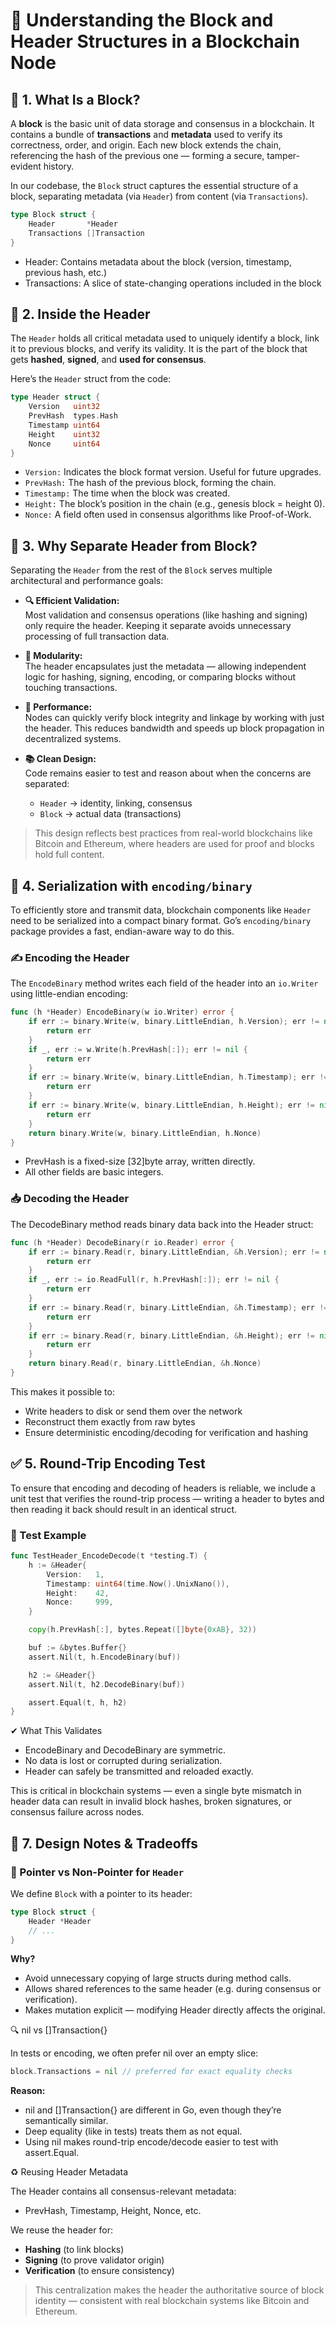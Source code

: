 # 📘 Understanding the Block and Header Structures in a Blockchain Node

## 🧱 1. What Is a Block?

A **block** is the basic unit of data storage and consensus in a blockchain. It contains a bundle of **transactions** and **metadata** used to verify its correctness, order, and origin. Each new block extends the chain, referencing the hash of the previous one — forming a secure, tamper-evident history.

In our codebase, the `Block` struct captures the essential structure of a block, separating metadata (via `Header`) from content (via `Transactions`).

```go
type Block struct {
	Header       *Header
	Transactions []Transaction
}
```

- Header: Contains metadata about the block (version, timestamp, previous hash, etc.)
- Transactions: A slice of state-changing operations included in the block

## 🧩 2. Inside the Header

The `Header` holds all critical metadata used to uniquely identify a block, link it to previous blocks, and verify its validity. It is the part of the block that gets **hashed**, **signed**, and **used for consensus**.

Here’s the `Header` struct from the code:

```go
type Header struct {
	Version   uint32
	PrevHash  types.Hash
	Timestamp uint64
	Height    uint32
	Nonce     uint64
}
```

- `Version:` Indicates the block format version. Useful for future upgrades.
- `PrevHash:` The hash of the previous block, forming the chain.
- `Timestamp:` The time when the block was created.
- `Height:` The block’s position in the chain (e.g., genesis block = height 0).
- `Nonce:` A field often used in consensus algorithms like Proof-of-Work.

## 🔄 3. Why Separate Header from Block?

Separating the `Header` from the rest of the `Block` serves multiple architectural and performance goals:

- **🔍 Efficient Validation:**  
  Most validation and consensus operations (like hashing and signing) only require the header. Keeping it separate avoids unnecessary processing of full transaction data.

- **🧩 Modularity:**  
  The header encapsulates just the metadata — allowing independent logic for hashing, signing, encoding, or comparing blocks without touching transactions.

- **🚀 Performance:**  
  Nodes can quickly verify block integrity and linkage by working with just the header. This reduces bandwidth and speeds up block propagation in decentralized systems.

- **📚 Clean Design:**  
  Code remains easier to test and reason about when the concerns are separated:  
  - `Header` → identity, linking, consensus  
  - `Block` → actual data (transactions)

> This design reflects best practices from real-world blockchains like Bitcoin and Ethereum, where headers are used for proof and blocks hold full content.

## 🔧 4. Serialization with `encoding/binary`

To efficiently store and transmit data, blockchain components like `Header` need to be serialized into a compact binary format. Go’s `encoding/binary` package provides a fast, endian-aware way to do this.

### ✍️ Encoding the Header

The `EncodeBinary` method writes each field of the header into an `io.Writer` using little-endian encoding:

```go
func (h *Header) EncodeBinary(w io.Writer) error {
	if err := binary.Write(w, binary.LittleEndian, h.Version); err != nil {
		return err
	}
	if _, err := w.Write(h.PrevHash[:]); err != nil {
		return err
	}
	if err := binary.Write(w, binary.LittleEndian, h.Timestamp); err != nil {
		return err
	}
	if err := binary.Write(w, binary.LittleEndian, h.Height); err != nil {
		return err
	}
	return binary.Write(w, binary.LittleEndian, h.Nonce)
}
```

- PrevHash is a fixed-size [32]byte array, written directly.
- All other fields are basic integers.

### 📥 Decoding the Header

The DecodeBinary method reads binary data back into the Header struct:

```go
func (h *Header) DecodeBinary(r io.Reader) error {
	if err := binary.Read(r, binary.LittleEndian, &h.Version); err != nil {
		return err
	}
	if _, err := io.ReadFull(r, h.PrevHash[:]); err != nil {
		return err
	}
	if err := binary.Read(r, binary.LittleEndian, &h.Timestamp); err != nil {
		return err
	}
	if err := binary.Read(r, binary.LittleEndian, &h.Height); err != nil {
		return err
	}
	return binary.Read(r, binary.LittleEndian, &h.Nonce)
}
```

This makes it possible to:
- Write headers to disk or send them over the network
- Reconstruct them exactly from raw bytes
- Ensure deterministic encoding/decoding for verification and hashing

## ✅ 5. Round-Trip Encoding Test

To ensure that encoding and decoding of headers is reliable, we include a unit test that verifies the round-trip process — writing a header to bytes and then reading it back should result in an identical struct.

### 🧪 Test Example

```go
func TestHeader_EncodeDecode(t *testing.T) {
	h := &Header{
		Version:   1,
		Timestamp: uint64(time.Now().UnixNano()),
		Height:    42,
		Nonce:     999,
	}

	copy(h.PrevHash[:], bytes.Repeat([]byte{0xAB}, 32))

	buf := &bytes.Buffer{}
	assert.Nil(t, h.EncodeBinary(buf))

	h2 := &Header{}
	assert.Nil(t, h2.DecodeBinary(buf))

	assert.Equal(t, h, h2)
}
```

✔ What This Validates
- EncodeBinary and DecodeBinary are symmetric.
- No data is lost or corrupted during serialization.
- Header can safely be transmitted and reloaded exactly.

This is critical in blockchain systems — even a single byte mismatch in header data can result in invalid block hashes, broken signatures, or consensus failure across nodes.

## 🧠 7. Design Notes & Tradeoffs

### 🧩 Pointer vs Non-Pointer for `Header`

We define `Block` with a pointer to its header:

```go
type Block struct {
	Header *Header
	// ...
}
```

**Why?**
- Avoid unnecessary copying of large structs during method calls.
- Allows shared references to the same header (e.g. during consensus or verification).
- Makes mutation explicit — modifying Header directly affects the original.

🔍 nil vs []Transaction{}

In tests or encoding, we often prefer nil over an empty slice:

```go
block.Transactions = nil // preferred for exact equality checks
```

**Reason:**
- nil and []Transaction{} are different in Go, even though they’re semantically similar.
- Deep equality (like in tests) treats them as not equal.
- Using nil makes round-trip encode/decode easier to test with assert.Equal.

♻️ Reusing Header Metadata

The Header contains all consensus-relevant metadata:
- PrevHash, Timestamp, Height, Nonce, etc.

We reuse the header for:
- **Hashing** (to link blocks)
- **Signing** (to prove validator origin)
- **Verification** (to ensure consistency)

> This centralization makes the header the authoritative source of block identity — consistent with real blockchain systems like Bitcoin and Ethereum.
